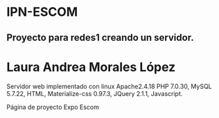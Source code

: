 # IPN-ESCOM
## Proyecto para redes1 creando un servidor.
#  Laura Andrea Morales López
Servidor web implementado con linux Apache2.4.18 PHP 7.0.30, MySQL 5.7.22, HTML, Materialize-css 0.97.3, JQuery 2.1.1, Javascript.

Página de proyecto Expo Escom

 
